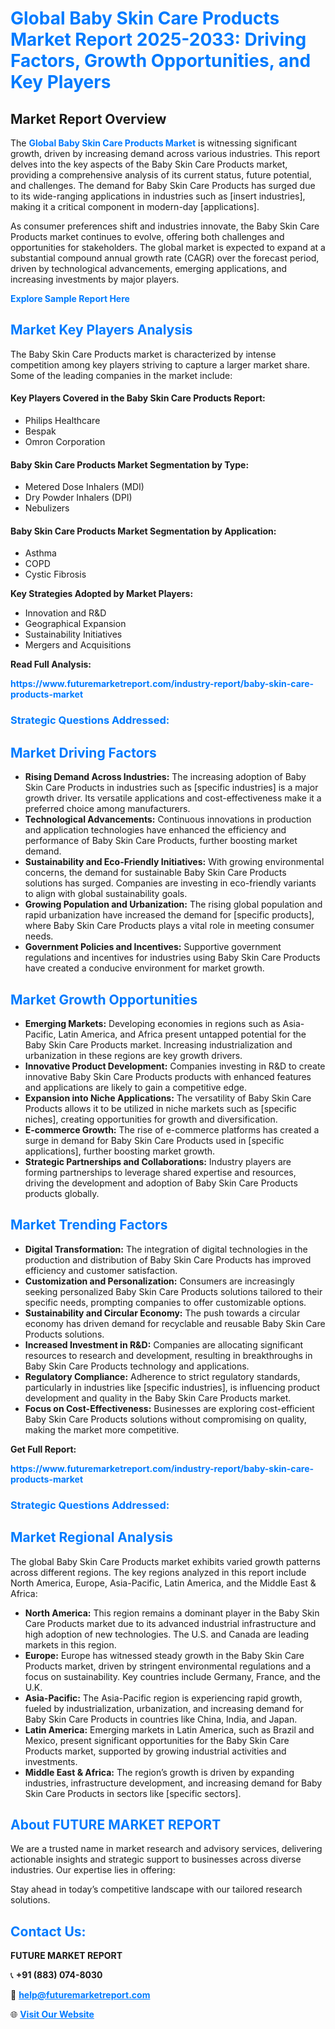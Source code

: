 <h1 style="color: #007BFF;">Global Baby Skin Care Products Market Report 2025-2033: Driving Factors, Growth Opportunities, and Key Players</h1>

<section id="overview">
<h2>Market Report Overview</h2>
<p>The <a href="https://www.futuremarketreport.com/industry-report/baby-skin-care-products-market" style="color: #007BFF; text-decoration: none;"><strong>Global Baby Skin Care Products Market</strong></a> is witnessing significant growth, driven by increasing demand across various industries. This report delves into the key aspects of the Baby Skin Care Products market, providing a comprehensive analysis of its current status, future potential, and challenges. The demand for Baby Skin Care Products has surged due to its wide-ranging applications in industries such as [insert industries], making it a critical component in modern-day [applications].</p>
<p>As consumer preferences shift and industries innovate, the Baby Skin Care Products market continues to evolve, offering both challenges and opportunities for stakeholders. The global market is expected to expand at a substantial compound annual growth rate (CAGR) over the forecast period, driven by technological advancements, emerging applications, and increasing investments by major players.</p>
</section>

<section id="overview">
<p><a href="https://www.futuremarketreport.com/request-sample/reportId=33772" style="color: #007BFF; text-decoration: none;"><strong>Explore Sample Report Here</strong></a></p>
</section>

<section id="key-players">
<h2 style="color: #007BFF;">Market Key Players Analysis</h2>
<p>The Baby Skin Care Products market is characterized by intense competition among key players striving to capture a larger market share. Some of the leading companies in the market include:</p>
<h4>Key Players Covered in the Baby Skin Care Products Report:</h4>
<ul><li>Philips Healthcare</li><li>Bespak</li><li>Omron Corporation</li></ul>
<h4>Baby Skin Care Products Market Segmentation by Type:</h4>
<ul><li>Metered Dose Inhalers (MDI)</li><li>Dry Powder Inhalers (DPI)</li><li>Nebulizers</li></ul>

<h4>Baby Skin Care Products Market Segmentation by Application:</h4>
<ul><li>Asthma</li><li>COPD</li><li>Cystic Fibrosis</li></ul>
<p><strong>Key Strategies Adopted by Market Players:</strong></p>
<ul>
<li>Innovation and R&D</li>
<li>Geographical Expansion</li>
<li>Sustainability Initiatives</li>
<li>Mergers and Acquisitions</li>
</ul>
</section>

<section>
<p><strong>Read Full Analysis: </strong></p><a href="https://www.futuremarketreport.com/industry-report/baby-skin-care-products-market" style="color: #007BFF; text-decoration: none;"><strong>https://www.futuremarketreport.com/industry-report/baby-skin-care-products-market</strong></a>
<h3 style="color: #007BFF;">Strategic Questions Addressed:</h3>
</section>

<section id="driving-factors">
<h2 style="color: #007BFF;">Market Driving Factors</h2>
<ul>
<li><strong>Rising Demand Across Industries:</strong> The increasing adoption of Baby Skin Care Products in industries such as [specific industries] is a major growth driver. Its versatile applications and cost-effectiveness make it a preferred choice among manufacturers.</li>
<li><strong>Technological Advancements:</strong> Continuous innovations in production and application technologies have enhanced the efficiency and performance of Baby Skin Care Products, further boosting market demand.</li>
<li><strong>Sustainability and Eco-Friendly Initiatives:</strong> With growing environmental concerns, the demand for sustainable Baby Skin Care Products solutions has surged. Companies are investing in eco-friendly variants to align with global sustainability goals.</li>
<li><strong>Growing Population and Urbanization:</strong> The rising global population and rapid urbanization have increased the demand for [specific products], where Baby Skin Care Products plays a vital role in meeting consumer needs.</li>
<li><strong>Government Policies and Incentives:</strong> Supportive government regulations and incentives for industries using Baby Skin Care Products have created a conducive environment for market growth.</li>
</ul>
</section>

<section id="growth-opportunities">
<h2 style="color: #007BFF;">Market Growth Opportunities</h2>
<ul>
<li><strong>Emerging Markets:</strong> Developing economies in regions such as Asia-Pacific, Latin America, and Africa present untapped potential for the Baby Skin Care Products market. Increasing industrialization and urbanization in these regions are key growth drivers.</li>
<li><strong>Innovative Product Development:</strong> Companies investing in R&D to create innovative Baby Skin Care Products products with enhanced features and applications are likely to gain a competitive edge.</li>
<li><strong>Expansion into Niche Applications:</strong> The versatility of Baby Skin Care Products allows it to be utilized in niche markets such as [specific niches], creating opportunities for growth and diversification.</li>
<li><strong>E-commerce Growth:</strong> The rise of e-commerce platforms has created a surge in demand for Baby Skin Care Products used in [specific applications], further boosting market growth.</li>
<li><strong>Strategic Partnerships and Collaborations:</strong> Industry players are forming partnerships to leverage shared expertise and resources, driving the development and adoption of Baby Skin Care Products products globally.</li>
</ul>
</section>

<section id="trending-factors">
<h2 style="color: #007BFF;">Market Trending Factors</h2>
<ul>
<li><strong>Digital Transformation:</strong> The integration of digital technologies in the production and distribution of Baby Skin Care Products has improved efficiency and customer satisfaction.</li>
<li><strong>Customization and Personalization:</strong> Consumers are increasingly seeking personalized Baby Skin Care Products solutions tailored to their specific needs, prompting companies to offer customizable options.</li>
<li><strong>Sustainability and Circular Economy:</strong> The push towards a circular economy has driven demand for recyclable and reusable Baby Skin Care Products solutions.</li>
<li><strong>Increased Investment in R&D:</strong> Companies are allocating significant resources to research and development, resulting in breakthroughs in Baby Skin Care Products technology and applications.</li>
<li><strong>Regulatory Compliance:</strong> Adherence to strict regulatory standards, particularly in industries like [specific industries], is influencing product development and quality in the Baby Skin Care Products market.</li>
<li><strong>Focus on Cost-Effectiveness:</strong> Businesses are exploring cost-efficient Baby Skin Care Products solutions without compromising on quality, making the market more competitive.</li>
</ul>
</section>

<section>
<p><strong>Get Full Report: </strong></p><a href="https://www.futuremarketreport.com/industry-report/baby-skin-care-products-market" style="color: #007BFF; text-decoration: none;"><strong>https://www.futuremarketreport.com/industry-report/baby-skin-care-products-market</strong></a>
<h3 style="color: #007BFF;">Strategic Questions Addressed:</h3>
</section>


<section id="regional-analysis">
<h2 style="color: #007BFF;">Market Regional Analysis</h2>
<p>The global Baby Skin Care Products market exhibits varied growth patterns across different regions. The key regions analyzed in this report include North America, Europe, Asia-Pacific, Latin America, and the Middle East & Africa:</p>
<ul>
<li><strong>North America:</strong> This region remains a dominant player in the Baby Skin Care Products market due to its advanced industrial infrastructure and high adoption of new technologies. The U.S. and Canada are leading markets in this region.</li>
<li><strong>Europe:</strong> Europe has witnessed steady growth in the Baby Skin Care Products market, driven by stringent environmental regulations and a focus on sustainability. Key countries include Germany, France, and the U.K.</li>
<li><strong>Asia-Pacific:</strong> The Asia-Pacific region is experiencing rapid growth, fueled by industrialization, urbanization, and increasing demand for Baby Skin Care Products in countries like China, India, and Japan.</li>
<li><strong>Latin America:</strong> Emerging markets in Latin America, such as Brazil and Mexico, present significant opportunities for the Baby Skin Care Products market, supported by growing industrial activities and investments.</li>
<li><strong>Middle East & Africa:</strong> The region’s growth is driven by expanding industries, infrastructure development, and increasing demand for Baby Skin Care Products in sectors like [specific sectors].</li>
</ul>
</section>

<footer>
<h2 style="color: #007BFF;">About FUTURE MARKET REPORT</h2>
<p>We are a trusted name in market research and advisory services, delivering actionable insights and strategic support to businesses across diverse industries. Our expertise lies in offering:</p>

<p>Stay ahead in today’s competitive landscape with our tailored research solutions.</p>

<h2 style="color: #007BFF;">Contact Us:</h2>
<p><strong>FUTURE MARKET REPORT</strong></p>
<p>📞 <strong>+91 (883) 074-8030</strong></p>
<p>📧 <strong><a href="mailto:help@futuremarketreport.com" style="color: #007BFF;">help@futuremarketreport.com</a></strong></p>
<p>🌐 <strong><a href="https://www.futuremarketreport.com/" style="color: #007BFF;">Visit Our Website</a></strong></p>
</footer>